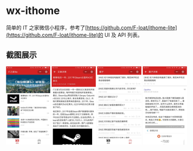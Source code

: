 # wx-ithome

简单的 IT 之家微信小程序，参考了[https://github.com/F-loat/ithome-lite](https://github.com/F-loat/ithome-lite)的 UI 及 API 列表。

## 截图展示

<p>
  <img alt="新闻列表" src="./screenshots/index.jpg" width="24%" />
  <img alt="新闻详情" src="./screenshots/news.jpg" width="24%" />
  <img alt="圈子列表" src="./screenshots/circle.jpg" width="24%" />
  <img alt="圈子详情" src="./screenshots/topic.jpg" width="24%" />
</p>
